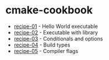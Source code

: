 # cmake-cookbook

- [recipe-01](https://github.com/marcopacini/cmake-cookbook/tree/master/recipe-01) - Hello World executable
- [recipe-02](https://github.com/marcopacini/cmake-cookbook/tree/master/recipe-02) - Executable with library
- [recipe-03](https://github.com/marcopacini/cmake-cookbook/tree/master/recipe-03) - Conditionals and options
- [recipe-04](https://github.com/marcopacini/cmake-cookbook/tree/master/recipe-04) - Build types
- [recipe-05](https://github.com/marcopacini/cmake-cookbook/tree/master/recipe-05) - Compiler flags